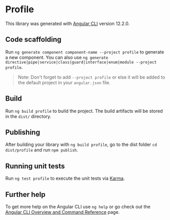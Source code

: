 # Profile

This library was generated with [Angular CLI](https://github.com/angular/angular-cli) version 12.2.0.

## Code scaffolding

Run `ng generate component component-name --project profile` to generate a new component. You can also use `ng generate directive|pipe|service|class|guard|interface|enum|module --project profile`.
> Note: Don't forget to add `--project profile` or else it will be added to the default project in your `angular.json` file. 

## Build

Run `ng build profile` to build the project. The build artifacts will be stored in the `dist/` directory.

## Publishing

After building your library with `ng build profile`, go to the dist folder `cd dist/profile` and run `npm publish`.

## Running unit tests

Run `ng test profile` to execute the unit tests via [Karma](https://karma-runner.github.io).

## Further help

To get more help on the Angular CLI use `ng help` or go check out the [Angular CLI Overview and Command Reference](https://angular.io/cli) page.
